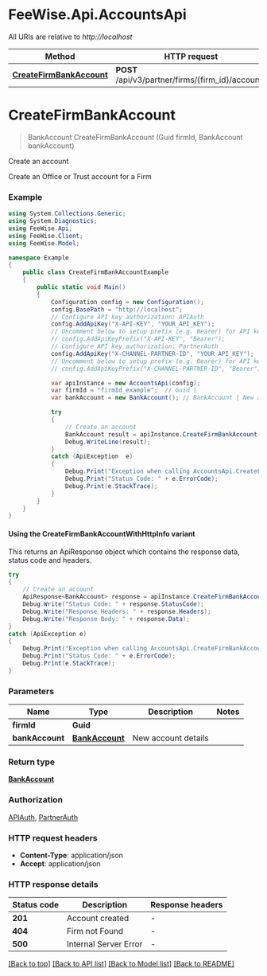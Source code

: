 # FeeWise.Api.AccountsApi

All URIs are relative to *http://localhost*

| Method | HTTP request | Description |
|--------|--------------|-------------|
| [**CreateFirmBankAccount**](AccountsApi.md#createfirmbankaccount) | **POST** /api/v3/partner/firms/{firm_id}/accounts | Create an account |

<a name="createfirmbankaccount"></a>
# **CreateFirmBankAccount**
> BankAccount CreateFirmBankAccount (Guid firmId, BankAccount bankAccount)

Create an account

Create an Office or Trust account for a Firm

### Example
```csharp
using System.Collections.Generic;
using System.Diagnostics;
using FeeWise.Api;
using FeeWise.Client;
using FeeWise.Model;

namespace Example
{
    public class CreateFirmBankAccountExample
    {
        public static void Main()
        {
            Configuration config = new Configuration();
            config.BasePath = "http://localhost";
            // Configure API key authorization: APIAuth
            config.AddApiKey("X-API-KEY", "YOUR_API_KEY");
            // Uncomment below to setup prefix (e.g. Bearer) for API key, if needed
            // config.AddApiKeyPrefix("X-API-KEY", "Bearer");
            // Configure API key authorization: PartnerAuth
            config.AddApiKey("X-CHANNEL-PARTNER-ID", "YOUR_API_KEY");
            // Uncomment below to setup prefix (e.g. Bearer) for API key, if needed
            // config.AddApiKeyPrefix("X-CHANNEL-PARTNER-ID", "Bearer");

            var apiInstance = new AccountsApi(config);
            var firmId = "firmId_example";  // Guid | 
            var bankAccount = new BankAccount(); // BankAccount | New account details

            try
            {
                // Create an account
                BankAccount result = apiInstance.CreateFirmBankAccount(firmId, bankAccount);
                Debug.WriteLine(result);
            }
            catch (ApiException  e)
            {
                Debug.Print("Exception when calling AccountsApi.CreateFirmBankAccount: " + e.Message);
                Debug.Print("Status Code: " + e.ErrorCode);
                Debug.Print(e.StackTrace);
            }
        }
    }
}
```

#### Using the CreateFirmBankAccountWithHttpInfo variant
This returns an ApiResponse object which contains the response data, status code and headers.

```csharp
try
{
    // Create an account
    ApiResponse<BankAccount> response = apiInstance.CreateFirmBankAccountWithHttpInfo(firmId, bankAccount);
    Debug.Write("Status Code: " + response.StatusCode);
    Debug.Write("Response Headers: " + response.Headers);
    Debug.Write("Response Body: " + response.Data);
}
catch (ApiException e)
{
    Debug.Print("Exception when calling AccountsApi.CreateFirmBankAccountWithHttpInfo: " + e.Message);
    Debug.Print("Status Code: " + e.ErrorCode);
    Debug.Print(e.StackTrace);
}
```

### Parameters

| Name | Type | Description | Notes |
|------|------|-------------|-------|
| **firmId** | **Guid** |  |  |
| **bankAccount** | [**BankAccount**](BankAccount.md) | New account details |  |

### Return type

[**BankAccount**](BankAccount.md)

### Authorization

[APIAuth](../README.md#APIAuth), [PartnerAuth](../README.md#PartnerAuth)

### HTTP request headers

 - **Content-Type**: application/json
 - **Accept**: application/json


### HTTP response details
| Status code | Description | Response headers |
|-------------|-------------|------------------|
| **201** | Account created |  -  |
| **404** | Firm not Found |  -  |
| **500** | Internal Server Error |  -  |

[[Back to top]](#) [[Back to API list]](../README.md#documentation-for-api-endpoints) [[Back to Model list]](../README.md#documentation-for-models) [[Back to README]](../README.md)

